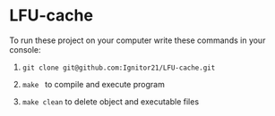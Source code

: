 # LFU-cache

To run these project on your computer write these commands in your console:

1. `git clone git@github.com:Ignitor21/LFU-cache.git`

2. `make ` to compile and execute program
3. `make clean` to delete object and executable files